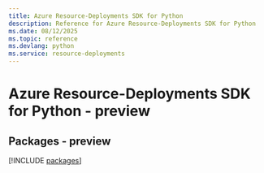 ```yaml
---
title: Azure Resource-Deployments SDK for Python
description: Reference for Azure Resource-Deployments SDK for Python
ms.date: 08/12/2025
ms.topic: reference
ms.devlang: python
ms.service: resource-deployments
---
```

# Azure Resource-Deployments SDK for Python - preview
## Packages - preview
[!INCLUDE [packages](resource-deployments-index.md)]